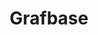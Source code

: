 ---
codehost: https://github.com/https://github.com/grafbase/grafbase
linkedin: https://linkedin.com/company/grafbase
logohandle: grafbase
sort: grafbase
title: Grafbase
twitter: https://x.com/grafbase
website: https://grafbase.com/
youtube: https://youtube.com/@grafbase
---